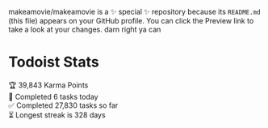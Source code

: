 makeamovie/makeamovie is a ✨ special ✨ repository because its `README.md` (this file) appears on your GitHub profile.
You can click the Preview link to take a look at your changes. darn right ya can

# Todoist Stats

<!-- TODO-IST:START -->
🏆  39,843 Karma Points           
🌸  Completed 6 tasks today           
✅  Completed 27,830 tasks so far           
⏳  Longest streak is 328 days
<!-- TODO-IST:END -->